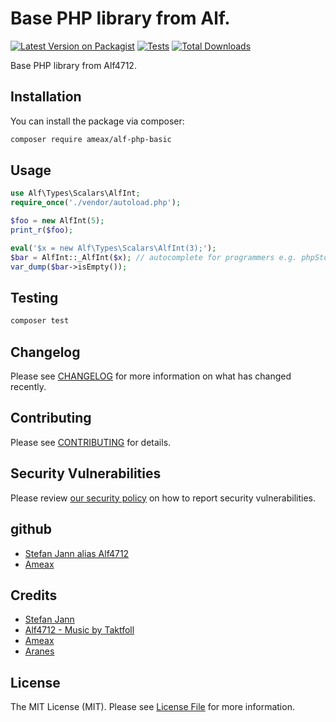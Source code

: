 # Base PHP library from Alf.

[![Latest Version on Packagist](https://img.shields.io/packagist/v/ameax/alf-php-basic.svg?style=flat-square)](https://packagist.org/packages/ameax/alf-php-basic)
[![Tests](https://github.com/ameax/alf-php-basic/actions/workflows/run-tests.yml/badge.svg?branch=main)](https://github.com/ameax/alf-php-basic/actions/workflows/run-tests.yml)
[![Total Downloads](https://img.shields.io/packagist/dt/ameax/alf-php-basic.svg?style=flat-square)](https://packagist.org/packages/ameax/alf-php-basic)

Base PHP library from Alf4712.

## Installation

You can install the package via composer:

```bash
composer require ameax/alf-php-basic
```

## Usage

```php
use Alf\Types\Scalars\AlfInt;
require_once('./vendor/autoload.php');

$foo = new AlfInt(5);
print_r($foo);

eval('$x = new Alf\Types\Scalars\AlfInt(3);');
$bar = AlfInt::_AlfInt($x); // autocomplete for programmers e.g. phpStorm or Netbeans
var_dump($bar->isEmpty());
```

## Testing

```bash
composer test
```

## Changelog

Please see [CHANGELOG](CHANGELOG.md) for more information on what has changed recently.

## Contributing

Please see [CONTRIBUTING](.github/CONTRIBUTING.md) for details.

## Security Vulnerabilities

Please review [our security policy](../../security/policy) on how to report security vulnerabilities.

## github

- [Stefan Jann alias Alf4712](https://github.com/alf4712)
- [Ameax](https://github.com/ameax)

## Credits

- [Stefan Jann](https://www.stefanjann.de)
- [Alf4712 - Music by Taktfoll](https://www.taktfoll.de)
- [Ameax](https://www.ameax.de)
- [Aranes](https://www.aranes.de)

## License

The MIT License (MIT). Please see [License File](LICENSE.md) for more information.
